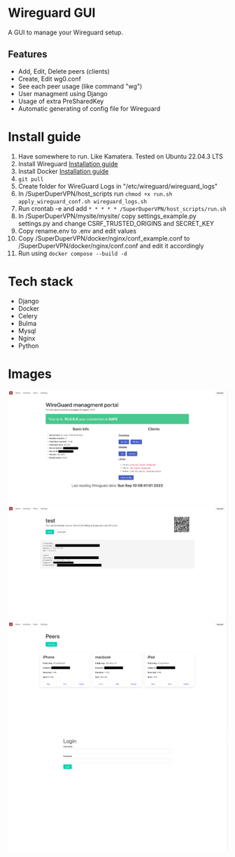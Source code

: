 # Wireguard GUI
A GUI to manage your Wireguard setup.

## Features
* Add, Edit, Delete peers (clients)
* Create, Edit wg0.conf
* See each peer usage (like command "wg")
* User managment using Django
* Usage of extra PreSharedKey
* Automatic generating of config file for Wireguard

# Install guide

1. Have somewhere to run. Like Kamatera. Tested on Ubuntu 22.04.3 LTS
2. Install Wireguard [Installation guide](https://www.wireguard.com/install/)
3. Install Docker [Installation guide](https://docs.docker.com/engine/install/ubuntu/)
4. `git pull`
5. Create folder for WireGuard Logs in "/etc/wireguard/wireguard_logs"
6. In /SuperDuperVPN/host_scripts run `chmod +x run.sh apply_wireguard_conf.sh wireguard_logs.sh`
7. Run crontab -e and add  `* * * * * /SuperDuperVPN/host_scripts/run.sh`
8. In /SuperDuperVPN/mysite/mysite/ copy settings_example.py settings.py and change CSRF_TRUSTED_ORIGINS and SECRET_KEY
9. Copy rename.env to .env and edit values
10. Copy /SuperDuperVPN/docker/nginx/conf_example.conf to /SuperDuperVPN/docker/nginx/conf.conf and edit it accordingly 
11. Run using `docker compose --build -d`

# Tech stack
* Django
* Docker
* Celery
* Bulma
* Mysql
* Nginx
* Python


# Images
![Image](https://github.com/matyash12/SuperDuperVPN/blob/50857e2956be706fee68cdeb7e5424d93093fe30/readme_images/index.png)
![Image](https://github.com/matyash12/SuperDuperVPN/blob/50857e2956be706fee68cdeb7e5424d93093fe30/readme_images/peer_view.png)
![Image](https://github.com/matyash12/SuperDuperVPN/blob/50857e2956be706fee68cdeb7e5424d93093fe30/readme_images/peers_list.png)
![Image](https://github.com/matyash12/SuperDuperVPN/blob/50857e2956be706fee68cdeb7e5424d93093fe30/readme_images/login.png)
